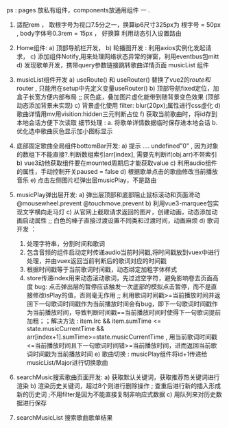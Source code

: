 ps :
  pages 放私有组件，components放通用组件
一 . 
1. 适配rem ， 取根字号为视口7.5分之一，换算ip6尺寸325px为 根字号 = 50px , body字体号0.3rem = 15px ， 好换算
  利用动态引入设置路由
2. Home组件: 
  a) 顶部导航栏开发，
  b) 轮播图开发 : 利用axios实例化发起请求，
  c) 添加组件Notify,用来处理网络状态异常的弹窗，利用eventbus包mitt
  d) 发现歌单开发，携带query参数链接跳转歌曲详情页面 musicList 组件
3. musicList组件开发
  a) useRoute() 和 useRouter() 替换了vue2的$route和$router , 只能用在setup中先定义变量useRouter()
  b) 顶部导航fixed定位，加盒子长宽方便内部布局 ;; 灰色底，叠加图片虚化能带到随背景变色效果 (顶部动态添加背景未实现)
  c) 背景虚化使用 filter: blur(20px);属性进行css虚化
  d) 歌曲详情用mv用visition:hidden三元判断占位
  f) 获取当前歌曲时，将id存到本地会话方便下次读取
  细节处理 : 
    a. 将歌单详情数据临时保存进本地会话
    b. 优化选中歌曲灰色显示加小图标显示

4. 底部固定歌曲全局组件bottomBar开发:
  a) 提示 .... undefined"0" , 因为对象的数组下不能直接?.判断数组索引arr[index], 需要先判断if(obj.arr)不带索引
  b) vue3动他获取组件要在mounted周期后才能获取value
  c) 利用audio组件的属性，手动控制开关paused = false
  d) 根据歌单点击的歌曲修改当前播放音乐
  e) 点击左侧图片栏弹出层musicPlay，不是路由

5. musicPlay弹出层开发:
  a) 弹出层顶部和底部阻止鼠标滚动和页面滑动 @mousewheel.prevent @touchmove.prevent
  b) 利用vue3-marquee包实现文字横向走马灯
  c) 从官网上截取请求返回的图片，创建动画，动态添加动画启动属性 ;; 白色的棒子直接过渡设置不同类和过渡时间，动画麻烦
  d) 歌词开发 ：
    1. 处理字符串，分割时间和歌词
    2. 包含音频的组件启动定时传递audio当前时间戳,将时间戳放到vuex中进行处理，并由vuex返回当前判断后的歌词对应的时间戳
    3. 根据时间戳等于当前歌词时间戳，动态绑定加粗字体样式
    4. store传递index用来动态滚动歌词，先过滤空字符，避免影响卷去页面高度
    bug: 点击弹出层的暂停应该触发一次底部的模拟点击暂停，而不是直接修改isPlay的值，否则毫无作用 ;;
          利用歌词时间戳>=当前播放时间并返回下一句歌词时间戳作为当前播放时间会有bug，即下一句歌词时间戳作为当前播放时间，导致判断时间戳==当前播放时间时使得下一句歌词提前加粗；；解决方法 : item.lrc && item.sumTime <= state.musicCurrentTime && arr[index+1].sumTime>=state.musicCurrentTime , 用当前歌词时间戳<=当前播放时间且下一句歌词时间错>=当前播放时间，进而返回当前歌词时间戳为当前播放时间
  e) 歌曲切换 : musicPlay组件将id+1传递给musicList/Major进行切换歌曲

  6. searchMusic搜索歌曲页面开发:
    a) 获取默认关键词，获取推荐热关键词进行渲染
    b) 渲染历史关键词，超过8个则进行删除操作 ; 查重后进行新的插入形成新的历史词 ;不用filter是因为不能直接复制非响应式数据
    c) 用队列来对历史数据进行保存

  7. searchMusicList 搜索歌曲歌单结果
    